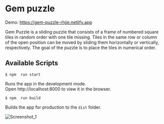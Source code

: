 # Gem puzzle  
Demo: https://gem-puzzle-rhjje.netlify.app  

Gem Puzzle is a sliding puzzle that consists of a frame of numbered square tiles in random order with one tile missing. Tiles in the same row or column of the open position can be moved by sliding them horizontally or vertically, respectively. The goal of the puzzle is to place the tiles in numerical order.  

## Available Scripts  

` $ npm  run start `  

Runs the app in the development mode.   
Open http://localhost:8000 to view it in the browser.  

` $ npm  run build `  

Builds the app for production to the ` dist ` folder.  

![Screenshot_1](https://user-images.githubusercontent.com/70751993/122098224-40b46300-ce19-11eb-8e9e-bc0b610f28e4.png)
